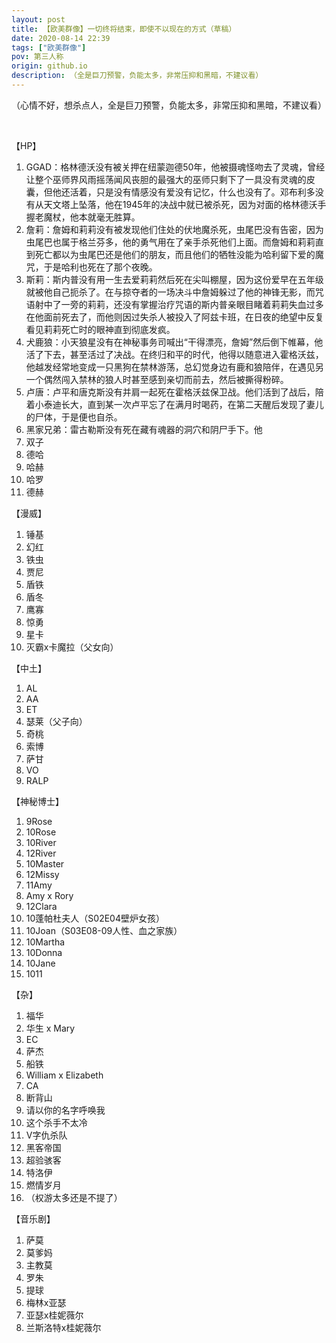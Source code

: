 ```yaml
---
layout: post
title: 【欧美群像】一切终将结束，即使不以现在的方式（草稿）
date: 2020-08-14 22:39
tags: ["欧美群像"]
pov: 第三人称
origin: github.io
description: （全是巨刀预警，负能太多，非常压抑和黑暗，不建议看）
---
```


（心情不好，想杀点人，全是巨刀预警，负能太多，非常压抑和黑暗，不建议看）

<br>

【HP】

1. GGAD：格林德沃没有被关押在纽蒙迦德50年，他被摄魂怪吻去了灵魂，曾经让整个巫师界风雨摇荡闻风丧胆的最强大的巫师只剩下了一具没有灵魂的皮囊，但他还活着，只是没有情感没有爱没有记忆，什么也没有了。邓布利多没有从天文塔上坠落，他在1945年的决战中就已被杀死，因为对面的格林德沃手握老魔杖，他本就毫无胜算。
2. 詹莉：詹姆和莉莉没有被发现他们住处的伏地魔杀死，虫尾巴没有告密，因为虫尾巴也属于格兰芬多，他的勇气用在了亲手杀死他们上面。而詹姆和莉莉直到死亡都以为虫尾巴还是他们的朋友，而且他们的牺牲没能为哈利留下爱的魔咒，于是哈利也死在了那个夜晚。
3. 斯莉：斯内普没有用一生去爱莉莉然后死在尖叫棚屋，因为这份爱早在五年级就被他自己扼杀了。在与掠夺者的一场决斗中詹姆躲过了他的神锋无影，而咒语射中了一旁的莉莉，还没有掌握治疗咒语的斯内普亲眼目睹着莉莉失血过多在他面前死去了，而他则因过失杀人被投入了阿兹卡班，在日夜的绝望中反复看见莉莉死亡时的眼神直到彻底发疯。
4. 犬鹿狼：小天狼星没有在神秘事务司喊出“干得漂亮，詹姆”然后倒下帷幕，他活了下去，甚至活过了决战。在终归和平的时代，他得以随意进入霍格沃兹，他越发经常地变成一只黑狗在禁林游荡，总幻觉身边有鹿和狼陪伴，在遇见另一个偶然闯入禁林的狼人时甚至感到亲切而前去，然后被撕得粉碎。
5. 卢唐：卢平和唐克斯没有并肩一起死在霍格沃兹保卫战。他们活到了战后，陪着小泰迪长大，直到某一次卢平忘了在满月时喝药，在第二天醒后发现了妻儿的尸体，于是便也自杀。
6. 黑家兄弟：雷古勒斯没有死在藏有魂器的洞穴和阴尸手下。他
7. 双子
8. 德哈
9. 哈赫
10. 哈罗
11. 德赫

【漫威】

1. 锤基
2. 幻红
3. 铁虫
4. 贾尼
5. 盾铁
6. 盾冬
7. 鹰寡
8. 惊勇
9. 星卡
10. 灭霸x卡魔拉（父女向）

【中土】

1. AL
2. AA
3. ET
4. 瑟莱（父子向）
5. 奇桃
6. 索博
7. 萨甘
8. VO
9. RALP

【神秘博士】

1. 9Rose
2. 10Rose
3. 10River
4. 12River
5. 10Master
6. 12Missy
7. 11Amy
8. Amy x Rory
9. 12Clara
10. 10蓬帕杜夫人（S02E04壁炉女孩）
11. 10Joan（S03E08-09人性、血之家族）
12. 10Martha
13. 10Donna
14. 10Jane
15. 1011

【杂】

1. 福华
2. 华生 x Mary
3. EC
4. 萨杰
5. 船铁
6. William x Elizabeth
7. CA
8. 断背山
9. 请以你的名字呼唤我
10. 这个杀手不太冷
11. V字仇杀队
12. 黑客帝国
13. 超验骇客
14. 特洛伊
15. 燃情岁月
16. （权游太多还是不提了）

【音乐剧】

1. 萨莫
2. 莫爹妈
3. 主教莫
4. 罗朱
5. 提球
6. 梅林x亚瑟
7. 亚瑟x桂妮薇尔
8. 兰斯洛特x桂妮薇尔